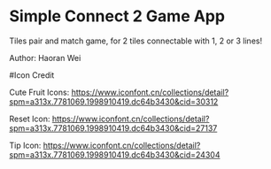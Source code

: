 # Simple Connect 2 Game App

Tiles pair and match game, for 2 tiles connectable with 1, 2 or 3 lines!

Author: Haoran Wei


#Icon Credit

Cute Fruit Icons: https://www.iconfont.cn/collections/detail?spm=a313x.7781069.1998910419.dc64b3430&cid=30312

Reset Icon: https://www.iconfont.cn/collections/detail?spm=a313x.7781069.1998910419.dc64b3430&cid=27137

Tip Icon: https://www.iconfont.cn/collections/detail?spm=a313x.7781069.1998910419.dc64b3430&cid=24304

